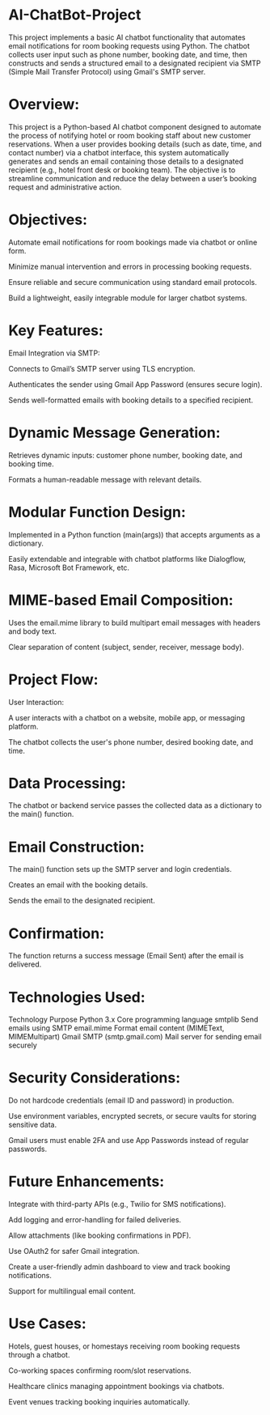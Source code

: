 # AI-ChatBot-Project
This project implements a basic AI chatbot functionality that automates email notifications for room booking requests using Python. The chatbot collects user input such as phone number, booking date, and time, then constructs and sends a structured email to a designated recipient via SMTP (Simple Mail Transfer Protocol) using Gmail's SMTP server.


# Overview:
This project is a Python-based AI chatbot component designed to automate the process of notifying hotel or room booking staff about new customer reservations. When a user provides booking details (such as date, time, and contact number) via a chatbot interface, this system automatically generates and sends an email containing those details to a designated recipient (e.g., hotel front desk or booking team). The objective is to streamline communication and reduce the delay between a user’s booking request and administrative action.

# Objectives:
Automate email notifications for room bookings made via chatbot or online form.

Minimize manual intervention and errors in processing booking requests.

Ensure reliable and secure communication using standard email protocols.

Build a lightweight, easily integrable module for larger chatbot systems.

# Key Features:
Email Integration via SMTP:

Connects to Gmail’s SMTP server using TLS encryption.

Authenticates the sender using Gmail App Password (ensures secure login).

Sends well-formatted emails with booking details to a specified recipient.

# Dynamic Message Generation:

Retrieves dynamic inputs: customer phone number, booking date, and booking time.

Formats a human-readable message with relevant details.

# Modular Function Design:

Implemented in a Python function (main(args)) that accepts arguments as a dictionary.

Easily extendable and integrable with chatbot platforms like Dialogflow, Rasa, Microsoft Bot Framework, etc.

# MIME-based Email Composition:

Uses the email.mime library to build multipart email messages with headers and body text.

Clear separation of content (subject, sender, receiver, message body).

# Project Flow:
User Interaction:

A user interacts with a chatbot on a website, mobile app, or messaging platform.

The chatbot collects the user's phone number, desired booking date, and time.

# Data Processing:

The chatbot or backend service passes the collected data as a dictionary to the main() function.

# Email Construction:

The main() function sets up the SMTP server and login credentials.

Creates an email with the booking details.

Sends the email to the designated recipient.

# Confirmation:

The function returns a success message (Email Sent) after the email is delivered.

# Technologies Used:
Technology	Purpose
Python 3.x	Core programming language
smtplib	Send emails using SMTP
email.mime	Format email content (MIMEText, MIMEMultipart)
Gmail SMTP (smtp.gmail.com)	Mail server for sending email securely

# Security Considerations:
Do not hardcode credentials (email ID and password) in production.

Use environment variables, encrypted secrets, or secure vaults for storing sensitive data.

Gmail users must enable 2FA and use App Passwords instead of regular passwords.

# Future Enhancements:
Integrate with third-party APIs (e.g., Twilio for SMS notifications).

Add logging and error-handling for failed deliveries.

Allow attachments (like booking confirmations in PDF).

Use OAuth2 for safer Gmail integration.

Create a user-friendly admin dashboard to view and track booking notifications.

Support for multilingual email content.

# Use Cases:
Hotels, guest houses, or homestays receiving room booking requests through a chatbot.

Co-working spaces confirming room/slot reservations.

Healthcare clinics managing appointment bookings via chatbots.

Event venues tracking booking inquiries automatically.
